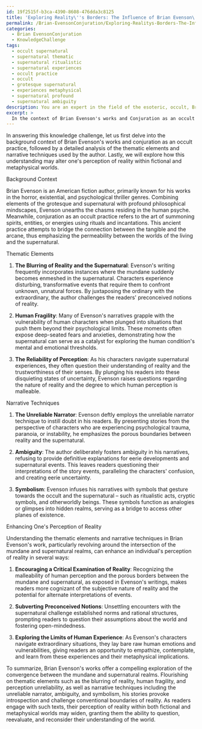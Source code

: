 ```yaml
---
id: 19f2515f-b3ca-4390-8608-476dda3c8125
title: 'Exploring Reality\''s Borders: The Influence of Brian Evenson\''s Works'
permalink: /Brian-EvensonConjuration/Exploring-Realitys-Borders-The-Influence-of-Brian-Evensons-Works/
categories:
  - Brian EvensonConjuration
  - KnowledgeChallenge
tags:
  - occult supernatural
  - supernatural thematic
  - supernatural ritualistic
  - supernatural experiences
  - occult practice
  - occult
  - grotesque supernatural
  - experiences metaphysical
  - supernatural profound
  - supernatural ambiguity
description: You are an expert in the field of the esoteric, occult, Brian EvensonConjuration and Education. You are a writer of tests, challenges, books and deep knowledge on Brian EvensonConjuration for initiates and students to gain deep insights and understanding from. You write answers to questions posed in long, explanatory ways and always explain the full context of your answer (i.e., related concepts, formulas, examples, or history), as well as the step-by-step thinking process you take to answer the challenges. Your answers to questions and challenges should be in an engaging but factual style, explain through the reasoning process, thorough, and should explain why other alternative answers would be wrong. Summarize the key themes, ideas, and conclusions at the end.
excerpt: > 
  In the context of Brian Evenson's works and Conjuration as an occult practice, identify the thematic elements and narrative techniques which highlight the intersection of the mundane and supernatural realms, and demonstrate how this understanding can enhance one's perception of reality in both fictional and metaphysical worlds.
---
```

In answering this knowledge challenge, let us first delve into the background context of Brian Evenson's works and conjuration as an occult practice, followed by a detailed analysis of the thematic elements and narrative techniques used by the author. Lastly, we will explore how this understanding may alter one's perception of reality within fictional and metaphysical worlds.

Background Context

Brian Evenson is an American fiction author, primarily known for his works in the horror, existential, and psychological thriller genres. Combining elements of the grotesque and supernatural with profound philosophical mindscapes, Evenson unearths the chasms residing in the human psyche. Meanwhile, conjuration as an occult practice refers to the art of summoning spirits, entities, or energies using rituals and incantations. This ancient practice attempts to bridge the connection between the tangible and the arcane, thus emphasizing the permeability between the worlds of the living and the supernatural.

Thematic Elements

1. ****The Blurring of Reality and the Supernatural****: Evenson's writing frequently incorporates instances where the mundane suddenly becomes enmeshed in the supernatural. Characters experience disturbing, transformative events that require them to confront unknown, unnatural forces. By juxtaposing the ordinary with the extraordinary, the author challenges the readers' preconceived notions of reality.

2. ****Human Fragility****: Many of Evenson's narratives grapple with the vulnerability of human characters when plunged into situations that push them beyond their psychological limits. These moments often expose deep-seated fears and anxieties, demonstrating how the supernatural can serve as a catalyst for exploring the human condition's mental and emotional thresholds.

3. ****The Reliability of Perception****: As his characters navigate supernatural experiences, they often question their understanding of reality and the trustworthiness of their senses. By plunging his readers into these disquieting states of uncertainty, Evenson raises questions regarding the nature of reality and the degree to which human perception is malleable.

Narrative Techniques

1. ****The Unreliable Narrator****: Evenson deftly employs the unreliable narrator technique to instill doubt in his readers. By presenting stories from the perspective of characters who are experiencing psychological trauma, paranoia, or instability, he emphasizes the porous boundaries between reality and the supernatural.

2. ****Ambiguity****: The author deliberately fosters ambiguity in his narratives, refusing to provide definitive explanations for eerie developments and supernatural events. This leaves readers questioning their interpretations of the story events, paralleling the characters' confusion, and creating eerie uncertainty.

3. ****Symbolism****: Evenson infuses his narratives with symbols that gesture towards the occult and the supernatural – such as ritualistic acts, cryptic symbols, and otherworldly beings. These symbols function as analogies or glimpses into hidden realms, serving as a bridge to access other planes of existence.

Enhancing One's Perception of Reality

Understanding the thematic elements and narrative techniques in Brian Evenson's work, particularly revolving around the intersection of the mundane and supernatural realms, can enhance an individual's perception of reality in several ways:

1. ****Encouraging a Critical Examination of Reality****: Recognizing the malleability of human perception and the porous borders between the mundane and supernatural, as exposed in Evenson's writings, makes readers more cognizant of the subjective nature of reality and the potential for alternate interpretations of events.

2. ****Subverting Preconceived Notions****: Unsettling encounters with the supernatural challenge established norms and rational structures, prompting readers to question their assumptions about the world and fostering open-mindedness.

3. ****Exploring the Limits of Human Experience****: As Evenson's characters navigate extraordinary situations, they lay bare raw human emotions and vulnerabilities, giving readers an opportunity to empathize, contemplate, and learn from these experiences and their metaphysical implications.

To summarize, Brian Evenson's works offer a compelling exploration of the convergence between the mundane and supernatural realms. Flourishing on thematic elements such as the blurring of reality, human fragility, and perception unreliability, as well as narrative techniques including the unreliable narrator, ambiguity, and symbolism, his stories provoke introspection and challenge conventional boundaries of reality. As readers engage with such texts, their perception of reality within both fictional and metaphysical worlds may widen, granting them the ability to question, reevaluate, and reconsider their understanding of the world.
